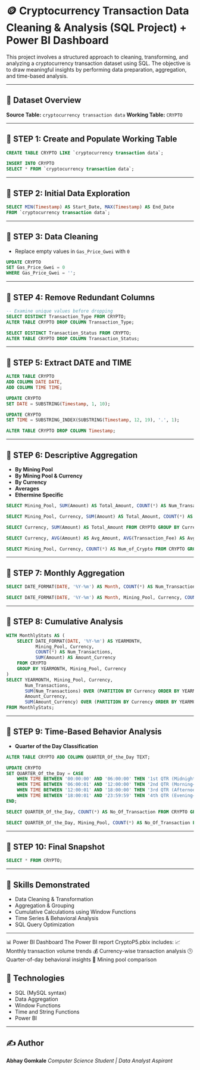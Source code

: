 # 🪙 Cryptocurrency Transaction Data Cleaning & Analysis (SQL Project) + Power BI Dashboard

This project involves a structured approach to cleaning, transforming, and analyzing a cryptocurrency transaction dataset using SQL. The objective is to draw meaningful insights by performing data preparation, aggregation, and time-based analysis.

---

## 📂 Dataset Overview

**Source Table:** `cryptocurrency transaction data`
**Working Table:** `CRYPTO`

---

## 🔹 STEP 1: Create and Populate Working Table

```sql
CREATE TABLE CRYPTO LIKE `cryptocurrency transaction data`;

INSERT INTO CRYPTO 
SELECT * FROM `cryptocurrency transaction data`;
```

---

## 🔹 STEP 2: Initial Data Exploration

```sql
SELECT MIN(Timestamp) AS Start_Date, MAX(Timestamp) AS End_Date 
FROM `cryptocurrency transaction data`;
```

---

## 🔹 STEP 3: Data Cleaning

* Replace empty values in `Gas_Price_Gwei` with `0`

```sql
UPDATE CRYPTO
SET Gas_Price_Gwei = 0
WHERE Gas_Price_Gwei = '';
```

---

## 🔹 STEP 4: Remove Redundant Columns

```sql
-- Examine unique values before dropping
SELECT DISTINCT Transaction_Type FROM CRYPTO;
ALTER TABLE CRYPTO DROP COLUMN Transaction_Type;

SELECT DISTINCT Transaction_Status FROM CRYPTO;
ALTER TABLE CRYPTO DROP COLUMN Transaction_Status;
```

---

## 🔹 STEP 5: Extract DATE and TIME

```sql
ALTER TABLE CRYPTO 
ADD COLUMN DATE DATE,
ADD COLUMN TIME TIME;

UPDATE CRYPTO
SET DATE = SUBSTRING(Timestamp, 1, 10);

UPDATE CRYPTO
SET TIME = SUBSTRING_INDEX(SUBSTRING(Timestamp, 12, 19), '.', 1);

ALTER TABLE CRYPTO DROP COLUMN Timestamp;
```

---

## 🔹 STEP 6: Descriptive Aggregation

* **By Mining Pool**
* **By Mining Pool & Currency**
* **By Currency**
* **Averages**
* **Ethermine Specific**

```sql
SELECT Mining_Pool, SUM(Amount) AS Total_Amount, COUNT(*) AS Num_Transactions FROM CRYPTO GROUP BY Mining_Pool;

SELECT Mining_Pool, Currency, SUM(Amount) AS Total_Amount, COUNT(*) AS Num_Transactions FROM CRYPTO GROUP BY Mining_Pool, Currency;

SELECT Currency, SUM(Amount) AS Total_Amount FROM CRYPTO GROUP BY Currency;

SELECT Currency, AVG(Amount) AS Avg_Amount, AVG(Transaction_Fee) AS Avg_Fee FROM CRYPTO GROUP BY Currency;

SELECT Mining_Pool, Currency, COUNT(*) AS Num_of_Crypto FROM CRYPTO GROUP BY Mining_Pool, Currency HAVING Mining_Pool = 'Ethermine';
```

---

## 🔹 STEP 7: Monthly Aggregation

```sql
SELECT DATE_FORMAT(DATE, '%Y-%m') AS Month, COUNT(*) AS Num_Transactions, SUM(Amount) AS Total_Amount FROM CRYPTO GROUP BY Month;

SELECT DATE_FORMAT(DATE, '%Y-%m') AS Month, Mining_Pool, Currency, COUNT(*) AS Num_Transactions, SUM(Amount) AS Total_Amount FROM CRYPTO GROUP BY Month, Mining_Pool, Currency;
```

---

## 🔹 STEP 8: Cumulative Analysis

```sql
WITH MonthlyStats AS (
    SELECT DATE_FORMAT(DATE, '%Y-%m') AS YEARMONTH,
           Mining_Pool, Currency,
           COUNT(*) AS Num_Transactions,
           SUM(Amount) AS Amount_Currency
    FROM CRYPTO
    GROUP BY YEARMONTH, Mining_Pool, Currency
)
SELECT YEARMONTH, Mining_Pool, Currency,
       Num_Transactions,
       SUM(Num_Transactions) OVER (PARTITION BY Currency ORDER BY YEARMONTH, Mining_Pool) AS Cumulative_Transactions,
       Amount_Currency,
       SUM(Amount_Currency) OVER (PARTITION BY Currency ORDER BY YEARMONTH, Mining_Pool) AS Cumulative_Amount
FROM MonthlyStats;
```

---

## 🔹 STEP 9: Time-Based Behavior Analysis

* **Quarter of the Day Classification**

```sql
ALTER TABLE CRYPTO ADD COLUMN QUARTER_Of_the_Day TEXT;

UPDATE CRYPTO
SET QUARTER_Of_the_Day = CASE 
    WHEN TIME BETWEEN '00:00:00' AND '06:00:00' THEN '1st QTR (Midnight–Morning)'
    WHEN TIME BETWEEN '06:00:01' AND '12:00:00' THEN '2nd QTR (Morning–Noon)'
    WHEN TIME BETWEEN '12:00:01' AND '18:00:00' THEN '3rd QTR (Afternoon–Evening)'
    WHEN TIME BETWEEN '18:00:01' AND '23:59:59' THEN '4th QTR (Evening–Night)'
END;

SELECT QUARTER_Of_the_Day, COUNT(*) AS No_Of_Transaction FROM CRYPTO GROUP BY QUARTER_Of_the_Day;

SELECT QUARTER_Of_the_Day, Mining_Pool, COUNT(*) AS No_Of_Transaction FROM CRYPTO GROUP BY QUARTER_Of_the_Day, Mining_Pool;
```

---

## 🔹 STEP 10: Final Snapshot

```sql
SELECT * FROM CRYPTO;
```

---

## 🧠 Skills Demonstrated

* Data Cleaning & Transformation
* Aggregation & Grouping
* Cumulative Calculations using Window Functions
* Time Series & Behavioral Analysis
* SQL Query Optimization

---

📊 Power BI Dashboard
The Power BI report CryptoP5.pbix includes:
📈 Monthly transaction volume trends
💰 Currency-wise transaction analysis
🕒 Quarter-of-day behavioral insights
🧱 Mining pool comparison

## 📌 Technologies

* SQL (MySQL syntax)
* Data Aggregation
* Window Functions
* Time and String Functions
* Power BI

---

## ✍️ Author

**Abhay Gomkale**
*Computer Science Student | Data Analyst Aspirant*

